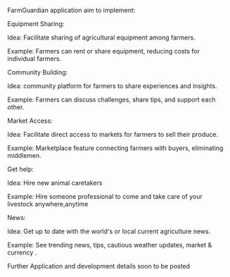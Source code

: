 FarmGuardian application aim to implement:

Equipment Sharing:

Idea: Facilitate sharing of agricultural equipment among farmers.

Example: Farmers can rent or share equipment, reducing costs for individual farmers.

Community Building:

Idea:  community platform for farmers to share experiences and insights.

Example: Farmers can discuss challenges, share tips, and support each other.

Market Access:

Idea: Facilitate direct access to markets for farmers to sell their produce.

Example: Marketplace feature connecting farmers with buyers, eliminating middlemen.

Get help:

Idea:  Hire  new animal caretakers 

Example:  Hire someone professional to come and take care of your livestock anywhere,anytime

News:

Idea: Get up to date with the world's or local current agriculture news.

Example: See trending news, tips, cautious weather updates, market & currency .


Further Application and development details soon to be posted 
